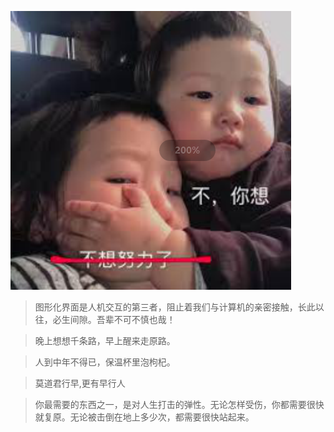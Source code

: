 ![1546595199079](../images/1546595199079.png)



> 图形化界面是人机交互的第三者，阻止着我们与计算机的亲密接触，长此以往，必生间隙。吾辈不可不慎也哉！



> 晚上想想千条路，早上醒来走原路。



> 人到中年不得已，保温杯里泡枸杞。



> 莫道君行早,更有早行人



> 你最需要的东西之一，是对人生打击的弹性。无论怎样受伤，你都需要很快就复原。无论被击倒在地上多少次，都需要很快站起来。